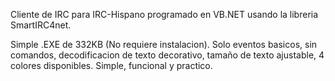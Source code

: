 Cliente de IRC para IRC-Hispano programado en VB.NET usando la libreria SmartIRC4net.

Simple .EXE de 332KB (No requiere instalacion). Solo eventos basicos, sin comandos, decodificacion de texto decorativo, tamaño de texto ajustable, 4 colores disponibles. Simple, funcional y practico.

